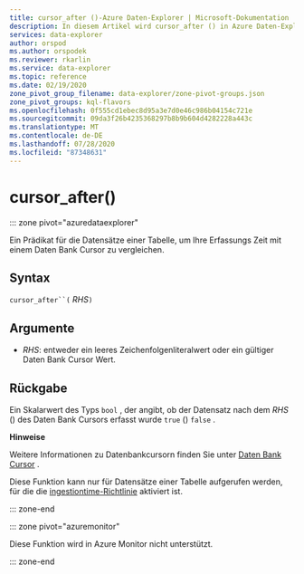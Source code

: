 ```yaml
---
title: cursor_after ()-Azure Daten-Explorer | Microsoft-Dokumentation
description: In diesem Artikel wird cursor_after () in Azure Daten-Explorer beschrieben.
services: data-explorer
author: orspod
ms.author: orspodek
ms.reviewer: rkarlin
ms.service: data-explorer
ms.topic: reference
ms.date: 02/19/2020
zone_pivot_group_filename: data-explorer/zone-pivot-groups.json
zone_pivot_groups: kql-flavors
ms.openlocfilehash: 0f555cd1ebec8d95a3e7d0e46c986b04154c721e
ms.sourcegitcommit: 09da3f26b4235368297b8b9b604d4282228a443c
ms.translationtype: MT
ms.contentlocale: de-DE
ms.lasthandoff: 07/28/2020
ms.locfileid: "87348631"
---
```

# <a name="cursor_after"></a>cursor_after()

::: zone pivot="azuredataexplorer"

Ein Prädikat für die Datensätze einer Tabelle, um Ihre Erfassungs Zeit mit einem Daten Bank Cursor zu vergleichen.

## <a name="syntax"></a>Syntax

`cursor_after``(` *RHS*`)`

## <a name="arguments"></a>Argumente

* *RHS*: entweder ein leeres Zeichenfolgenliteralwert oder ein gültiger Daten Bank Cursor Wert.

## <a name="returns"></a>Rückgabe

Ein Skalarwert des Typs `bool` , der angibt, ob der Datensatz nach dem *RHS* () des Daten Bank Cursors erfasst wurde `true` () `false` .

**Hinweise**

Weitere Informationen zu Datenbankcursorn finden Sie unter [Daten Bank Cursor](../management/databasecursor.md) .

Diese Funktion kann nur für Datensätze einer Tabelle aufgerufen werden, für die die [ingestiontime-Richtlinie](../management/ingestiontimepolicy.md) aktiviert ist.

::: zone-end

::: zone pivot="azuremonitor"

Diese Funktion wird in Azure Monitor nicht unterstützt.

::: zone-end
